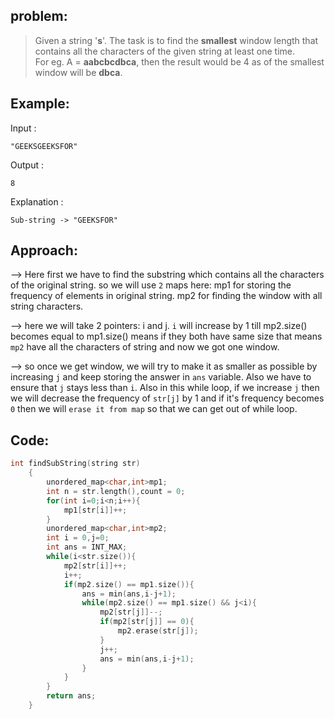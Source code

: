 ## problem:

>Given a string '**s**'. The task is to find the **smallest** window length that contains all the characters of the given string at least one time.  
For eg. A = **aabcbcdbca**, then the result would be 4 as of the smallest window will be **dbca**.

## Example:

Input : 
```
"GEEKSGEEKSFOR"
```
Output : 
```
8
```
Explanation : 
```
Sub-string -> "GEEKSFOR"
```

## Approach:

--> Here first we have to find the substring which contains all the characters of the original string. so we will use `2` maps here: mp1 for storing the frequency of elements in original string. mp2 for finding the window with all string characters.

--> here we will take 2 pointers: i and j. `i` will increase by 1 till mp2.size() becomes equal to mp1.size() means if they both have same size that means `mp2` have all the characters of string and now we got one window. 

--> so once we get window, we will try to make it as smaller as possible by increasing `j`
and keep storing the answer in `ans` variable. Also we have to ensure that `j` stays less than `i`. Also in this while loop, if we increase `j` then we will decrease the frequency of `str[j]` by 1 and if it's frequency becomes `0` then we will `erase it from map` so that we can get out of while loop.

## Code:

```cpp
int findSubString(string str)
    {
        unordered_map<char,int>mp1;
        int n = str.length(),count = 0;
        for(int i=0;i<n;i++){
            mp1[str[i]]++;
        }
        unordered_map<char,int>mp2;
        int i = 0,j=0;
        int ans = INT_MAX;
        while(i<str.size()){
            mp2[str[i]]++;
            i++;
            if(mp2.size() == mp1.size()){
                ans = min(ans,i-j+1);
                while(mp2.size() == mp1.size() && j<i){
                    mp2[str[j]]--;
                    if(mp2[str[j]] == 0){
                        mp2.erase(str[j]);
                    }
                    j++;
                    ans = min(ans,i-j+1);
                }
            }
        }
        return ans;
    }
```

